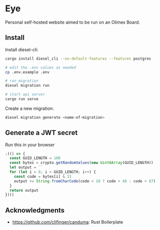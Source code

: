 # Eye

Personal self-hosted website aimed to be run on an Olimex Board.

## Install

Install diesel-cli:

```sh
cargo install diesel_cli --no-default-features --features postgres
```

```sh
# edit the .env values as needed
cp .env.example .env

# run migration
diesel migration run

# start api server
cargo run serve
```

Create a new migration:

```sh
diesel migration generate <name-of-migration>
```

## Generate a JWT secret

Run this in your browser

```js
;(() => {
  const GUID_LENGTH = 100
  const bytes = crypto.getRandomValues(new Uint8Array(GUID_LENGTH))
  let output = ``
  for (let i = 0; i < GUID_LENGTH; i++) {
    const code = bytes[i] & 31
    output += String.fromCharCode(code < 10 ? code + 48 : code + 87)
  }
  return output
})()
```

## Acknowledgments

- https://github.com/clifinger/canduma: Rust Boilerplate
